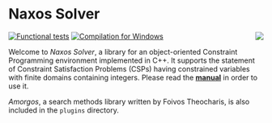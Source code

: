 # Naxos Solver

<img src="https://rawgit.com/pothitos/naxos/master/manual/figures/logo.svg" align="right">

[![Functional tests](https://github.com/pothitos/naxos/actions/workflows/functional_tests.yml/badge.svg)](https://github.com/pothitos/naxos/actions/workflows/functional_tests.yml "Compilation for Linux and tests")
[![Compilation for Windows](https://github.com/pothitos/naxos/actions/workflows/windows.yml/badge.svg "Compilation for Windows")](https://github.com/pothitos/naxos/actions/workflows/windows.yml)

Welcome to _Naxos Solver_, a library for an object-oriented
Constraint Programming environment implemented in C++. It
supports the statement of Constraint Satisfaction Problems
(CSPs) having constrained variables with finite domains
containing integers. Please read the
[**manual**](manual/README.md) in order to use it.

_Amorgos_, a search methods library written by Foivos
Theocharis, is also included in the `plugins` directory.

